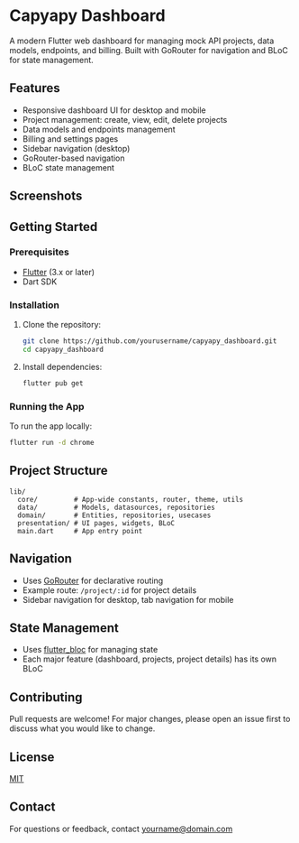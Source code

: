 # Capyapy Dashboard

A modern Flutter web dashboard for managing mock API projects, data models, endpoints, and billing.
Built with GoRouter for navigation and BLoC for state management.

## Features

- Responsive dashboard UI for desktop and mobile
- Project management: create, view, edit, delete projects
- Data models and endpoints management
- Billing and settings pages
- Sidebar navigation (desktop)
- GoRouter-based navigation
- BLoC state management

## Screenshots

<!-- Add screenshots here -->

## Getting Started

### Prerequisites

- [Flutter](https://flutter.dev/docs/get-started/install) (3.x or later)
- Dart SDK

### Installation

1. Clone the repository:
   ```bash
   git clone https://github.com/yourusername/capyapy_dashboard.git
   cd capyapy_dashboard
   ```
2. Install dependencies:
   ```bash
   flutter pub get
   ```

### Running the App

To run the app locally:

```bash
flutter run -d chrome
```

## Project Structure

```
lib/
  core/         # App-wide constants, router, theme, utils
  data/         # Models, datasources, repositories
  domain/       # Entities, repositories, usecases
  presentation/ # UI pages, widgets, BLoC
  main.dart     # App entry point
```

## Navigation

- Uses [GoRouter](https://pub.dev/packages/go_router) for declarative routing
- Example route: `/project/:id` for project details
- Sidebar navigation for desktop, tab navigation for mobile

## State Management

- Uses [flutter_bloc](https://pub.dev/packages/flutter_bloc) for managing state
- Each major feature (dashboard, projects, project details) has its own BLoC

## Contributing

Pull requests are welcome! For major changes, please open an issue first to discuss what you would
like to change.

## License

[MIT](LICENSE)

## Contact

For questions or feedback, contact [yourname@domain.com](mailto:yourname@domain.com)

